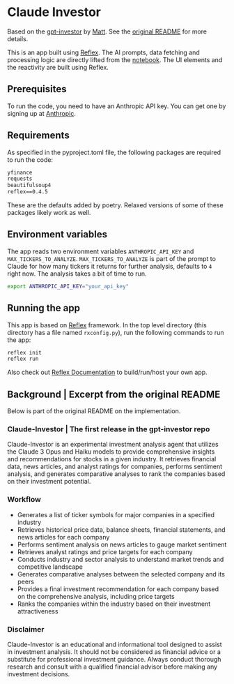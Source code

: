 # Claude Investor

Based on the [gpt-investor](https://github.com/mshumer/gpt-investor) by
[Matt](https://twitter.com/mattshumer_). See the [original README](notebooks/README.md) for more details.

This is an app built using [Reflex](https://github.com/reflex-dev/reflex). The AI prompts, data fetching and processing logic are directly lifted from the [notebook](notebooks/Claude_Investor.ipynb). The UI elements and the reactivity are built using Reflex.

## Prerequisites

To run the code, you need to have an Anthropic API key. You can get one by signing up at [Anthropic](https://anthropic.com/).

## Requirements

As specified in the pyproject.toml file, the following packages are required to run the code:

```txt
yfinance
requests
beautifulsoup4
reflex==0.4.5
```

These are the defaults added by poetry. Relaxed versions of some of these packages likely work as well.

## Environment variables

The app reads two environment variables `ANTHROPIC_API_KEY` and `MAX_TICKERS_TO_ANALYZE`. `MAX_TICKERS_TO_ANALYZE` is part of the prompt to Claude for how many tickers it returns for further analysis, defaults to `4` right now. The analysis takes a bit of time to run.

```bash
export ANTHROPIC_API_KEY="your_api_key"
```

## Running the app

This app is based on [Reflex](https://github.com/reflex-dev/reflex) framework. In the top level directory (this directory has a file named `rxconfig.py`), run the following commands to run the app:

```bash
reflex init
reflex run
```

Also check out [Reflex Documentation](https://reflex.dev/docs/getting-started/introduction/) to build/run/host your own app.

## Background | Excerpt from the original README

Below is part of the original README on the implementation.

### Claude-Investor | The first release in the gpt-investor repo

Claude-Investor is an experimental investment analysis agent that utilizes the Claude 3 Opus and Haiku models to provide comprehensive insights and recommendations for stocks in a given industry. It retrieves financial data, news articles, and analyst ratings for companies, performs sentiment analysis, and generates comparative analyses to rank the companies based on their investment potential.

### Workflow

- Generates a list of ticker symbols for major companies in a specified industry
- Retrieves historical price data, balance sheets, financial statements, and news articles for each company
- Performs sentiment analysis on news articles to gauge market sentiment
- Retrieves analyst ratings and price targets for each company
- Conducts industry and sector analysis to understand market trends and competitive landscape
- Generates comparative analyses between the selected company and its peers
- Provides a final investment recommendation for each company based on the comprehensive analysis, including price targets
- Ranks the companies within the industry based on their investment attractiveness

### Disclaimer

Claude-Investor is an educational and informational tool designed to assist in investment analysis. It should not be considered as financial advice or a substitute for professional investment guidance. Always conduct thorough research and consult with a qualified financial advisor before making any investment decisions.
